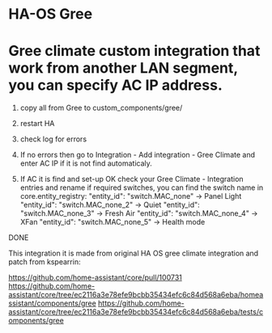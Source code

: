 # HA-OS Gree
# Gree climate custom integration that work from another LAN segment, you can specify AC IP address.

1. copy all from Gree to custom_components/gree/
2. restart HA
3. check log for errors
4. If no errors then go to Integration - Add integration - Gree Climate and enter AC IP if it is not find automaticaly.
   
5. If AC it is find and set-up OK check your Gree Climate - Integration entries and rename if required switches, you can find the switch name in core.entity_registry:
     "entity_id": "switch.MAC_none"    ->  Panel Light
     "entity_id": "switch.MAC_none_2"  ->  Quiet
     "entity_id": "switch.MAC_none_3"  ->  Fresh Air
     "entity_id": "switch.MAC_none_4"  ->  XFan
     "entity_id": "switch.MAC_none_5"  ->  Health mode

DONE

This integration it is made from original HA OS gree climate integration and patch from kspearrin:

https://github.com/home-assistant/core/pull/100731
https://github.com/home-assistant/core/tree/ec2116a3e78efe9bcbb35434efc6c84d568a6eba/homeassistant/components/gree
https://github.com/home-assistant/core/tree/ec2116a3e78efe9bcbb35434efc6c84d568a6eba/tests/components/gree
